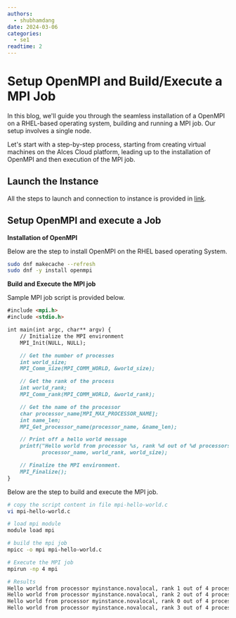```yaml
---
authors:
  - shubhamdang
date: 2024-03-06
categories:
  - se1
readtime: 2
---
```


# Setup OpenMPI and Build/Execute a MPI Job
In this blog, we'll guide you through the seamless installation of a OpenMPI on a RHEL-based operating system, building and running a MPI job. Our setup involves a single node.

Let's start with a step-by-step process, starting from creating virtual machines on the Alces Cloud platform, leading up to the installation of OpenMPI and then execution of the MPI job.
<!-- more -->

## Launch the Instance  
All the steps to launch and connection to instance is provided in [link](../../docs/starter/instance.md).

## Setup OpenMPI and execute a Job
**Installation of OpenMPI**

Below are the step to install OpenMPI on the RHEL based operating System.

```bash
sudo dnf makecache --refresh
sudo dnf -y install openmpi
```

**Build and Execute the MPI job**

Sample MPI job script is provided below.

```markdown
#include <mpi.h>
#include <stdio.h>

int main(int argc, char** argv) {
    // Initialize the MPI environment
    MPI_Init(NULL, NULL);

    // Get the number of processes
    int world_size;
    MPI_Comm_size(MPI_COMM_WORLD, &world_size);

    // Get the rank of the process
    int world_rank;
    MPI_Comm_rank(MPI_COMM_WORLD, &world_rank);

    // Get the name of the processor
    char processor_name[MPI_MAX_PROCESSOR_NAME];
    int name_len;
    MPI_Get_processor_name(processor_name, &name_len);

    // Print off a hello world message
    printf("Hello world from processor %s, rank %d out of %d processors\n",
           processor_name, world_rank, world_size);

    // Finalize the MPI environment.
    MPI_Finalize();
}
```

Below are the step to build and execute the MPI job.

```bash
# copy the script content in file mpi-hello-world.c
vi mpi-hello-world.c

# load mpi module 
module load mpi

# build the mpi job 
mpicc -o mpi mpi-hello-world.c

# Execute the MPI job
mpirun -np 4 mpi

# Results
Hello world from processor myinstance.novalocal, rank 1 out of 4 processors
Hello world from processor myinstance.novalocal, rank 2 out of 4 processors
Hello world from processor myinstance.novalocal, rank 0 out of 4 processors
Hello world from processor myinstance.novalocal, rank 3 out of 4 processors
```


